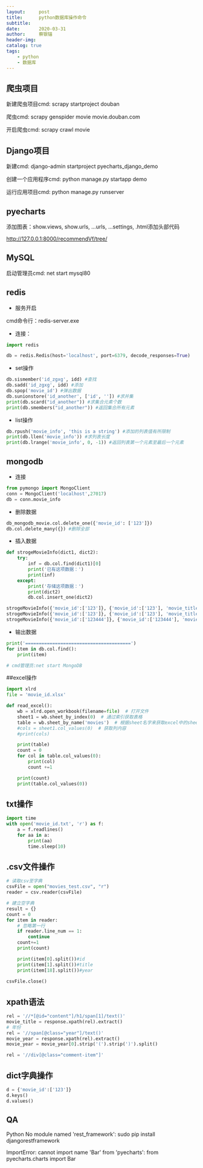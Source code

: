 ```yaml
---
layout:     post
title:      python数据库操作命令
subtitle:   
date:       2020-03-31
author:     蔡银锚
header-img:
catalog: true
tags:
    - python
    - 数据库
---
```



## 爬虫项目

新建爬虫项目cmd: scrapy startproject douban

爬虫cmd: scrapy genspider movie movie.douban.com

开启爬虫cmd: scrapy crawl movie



## Django项目

新建cmd: django-admin startproject pyecharts_django_demo

创建一个应用程序cmd: python manage.py startapp demo

运行应用项目cmd: python manage.py runserver



## pyecharts

添加图表：show.views, show.urls, ...urls, ...settings, .html添加头部代码

<http://127.0.0.1:8000/recommendVf/tree/>



## MySQL

启动管理员cmd: net start mysql80



## redis

- 服务开启

cmd命令行：redis-server.exe

- 连接：

```python
import redis

db = redis.Redis(host='localhost', port=6379, decode_responses=True)
```

- set操作

```python
db.sismember('id_zgxg', idd) #查找
db.sadd('id_zgxg', idd)	#添加
db.spop('movie_id') #弹出数据
db.sunionstore('id_another', ['id', '']) #求并集
print(db.scard("id_another")) #求集合元素个数
print(db.smembers("id_another")) #返回集合所有元素
```

- list操作

```python
db.rpush('movie_info', 'this is a string') #添加的列表值有所限制
print(db.llen('movie_info')) #求列表长度
print(db.lrange('movie_info', 0, -1)) #返回列表第一个元素至最后一个元素
```



## mongodb

- 连接

```python
from pymongo import MongoClient
conn = MongoClient('localhost',27017)
db = conn.movie_info
```

- 删除数据

```python
db_mongodb_movie.col.delete_one({'movie_id': ['123']})
db.col.delete_many({}) #删除全部
```

- 插入数据

```python
def strogeMovieInfo(dict1, dict2):
    try:
        inf = db.col.find(dict1)[0]
        print('已有这项数据：')
        print(inf)
    except:
        print('存储这项数据：')
        print(dict2)
        db.col.insert_one(dict2)

strogeMovieInfo({'movie_id':['123']}, {'movie_id':['123'], 'movie_title':['t3', 't4']})
strogeMovieInfo({'movie_id':['123']}, {'movie_id':['123'], 'movie_title':['t3', 't4']})
strogeMovieInfo({'movie_id':['123444']}, {'movie_id':['123444'], 'movie_title':['t3', 't4']})
```

- 输出数据

```python
print('=======================================')
for item in db.col.find():
    print(item)
```

```python
# cmd管理员:net start MongoDB
```



##excel操作

```python
import xlrd
file = 'movie_id.xlsx'

def read_excel():
    wb = xlrd.open_workbook(filename=file)  # 打开文件
    sheet1 = wb.sheet_by_index(0)  # 通过索引获取表格
    table = wb.sheet_by_name('movies')  # 根据sheet名字来获取excel中的sheet
    #cols = sheet1.col_values(0)  # 获取列内容
    #print(cols)

    print(table)
    count = 0
    for col in table.col_values(0):
        print(col)
        count +=1

    print(count)
    print(table.col_values(0))
```



## txt操作

```python
import time
with open('movie_id.txt', 'r') as f:
    a = f.readlines()
    for aa in a:
        print(aa)
        time.sleep(10)
```



## .csv文件操作

```python
# 读取csv至字典
csvFile = open("movies_test.csv", "r")
reader = csv.reader(csvFile)

# 建立空字典
result = {}
count = 0
for item in reader:
    # 忽略第一行
    if reader.line_num == 1:
        continue
    count+=1
    print(count)

    print(item[0].split())#id
    print(item[1].split())#title
    print(item[18].split())#year
    
csvFile.close()
```

## xpath语法

```python
rel = '//*[@id="content"]/h1/span[1]/text()'
movie_title = response.xpath(rel).extract()
# 年份
rel = '//span[@class="year"]/text()'
movie_year = response.xpath(rel).extract()
movie_year = movie_year[0].strip('(').strip(')').split()

rel = '//div[@class="comment-item"]'
```



## dict字典操作

```python
d = {'movie_id':['123']}
d.keys()
d.values()
```



## QA

Python No module named 'rest_framework': sudo pip install djangorestframework

ImportError: cannot import name 'Bar' from 'pyecharts': from pyecharts.charts import Bar
